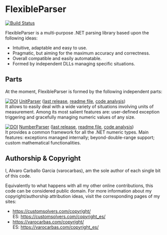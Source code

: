 
# FlexibleParser        

[![Build Status](https://travis-ci.org/varocarbas/FlexibleParser.svg?branch=master)](https://travis-ci.org/varocarbas/FlexibleParser)

FlexibleParser is a multi-purpose .NET parsing library based upon the following ideas:

- Intuitive, adaptable and easy to use.
- Pragmatic, but aiming for the maximum accuracy and correctness.
- Overall compatible and easily automatable. 
- Formed by independent DLLs managing specific situations.

## Parts

At the moment, FlexibleParser is formed by the following independent parts:

[![DOI](https://zenodo.org/badge/DOI/10.5281/zenodo.192338.svg)](https://doi.org/10.5281/zenodo.192338) [UnitParser](https://customsolvers.com/unit_parser/) ([last release](https://github.com/varocarbas/FlexibleParser/releases/tag/1.0.6174.20320), [readme file](https://github.com/varocarbas/FlexibleParser/blob/master/all_readme/UnitParser.md), [code analysis](https://varocarbas.com/unit_parser_code/))<br/>
It allows to easily deal with a wide variety of situations involving units of measurement.
Among its most salient features are: user-defined exception triggering and gracefully managing numeric values of any size.


[![DOI](https://zenodo.org/badge/DOI/10.5281/zenodo.192347.svg)](https://doi.org/10.5281/zenodo.192347) [NumberParser](https://customsolvers.com/number_parser/) ([last release](https://github.com/varocarbas/FlexibleParser/releases/tag/NumberParser_1.0.6174.19926), [readme file](https://github.com/varocarbas/FlexibleParser/blob/master/all_readme/NumberParser.md), [code analysis](https://varocarbas.com/number_parser_code/))<br/>It provides a common framework for all the .NET numeric types. Main features: exceptions managed internally; beyond-double-range support; custom mathematical functionalities.


## Authorship & Copyright

I, Alvaro Carballo Garcia (varocarbas), am the sole author of each single bit of this code.

Equivalently to what happens with all my other online contributions, this code can be considered public domain. For more information about my copyright/authorship attribution ideas, visit the corresponding pages of my sites:
- https://customsolvers.com/copyright/<br/> 
ES: https://customsolvers.com/copyright_es/
- https://varocarbas.com/copyright/<br/>
ES: https://varocarbas.com/copyright_es/
